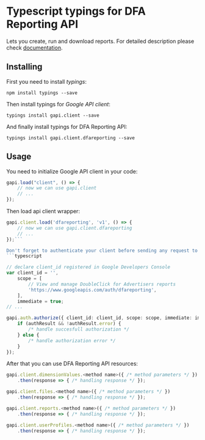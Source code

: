 # Typescript typings for DFA Reporting API
Lets you create, run and download reports.
For detailed description please check [documentation](https://developers.google.com/doubleclick-advertisers/reporting/).

## Installing

First you need to install *typings*:
```
npm install typings --save 
```

Then install typings for *Google API client*:
```
typings install gapi.client --save 
```

And finally install typings for DFA Reporting API:
```
typings install gapi.client.dfareporting --save 
```

## Usage

You need to initialize Google API client in your code:
```typescript
gapi.load("client", () => { 
    // now we can use gapi.client
    // ... 
});
```

Then load api client wrapper:
```typescript
gapi.client.load('dfareporting', 'v1', () => {
    // now we can use gapi.client.dfareporting
    // ... 
});```

Don't forget to authenticate your client before sending any request to resources:
```typescript

// declare client_id registered in Google Developers Console
var client_id = '',
    scope = [     
        // View and manage DoubleClick for Advertisers reports
        'https://www.googleapis.com/auth/dfareporting',
    ],
    immediate = true;
// ...

gapi.auth.authorize({ client_id: client_id, scope: scope, immediate: immediate }, authResult => {
    if (authResult && !authResult.error) {
        /* handle succesfull authorization */
    } else {
        /* handle authorization error */
    }
});            
```

After that you can use DFA Reporting API resources:

```typescript
gapi.client.dimensionValues.<method name>({ /* method parameters */ })
    .then(response => { /* handling response */ });

gapi.client.files.<method name>({ /* method parameters */ })
    .then(response => { /* handling response */ });

gapi.client.reports.<method name>({ /* method parameters */ })
    .then(response => { /* handling response */ });

gapi.client.userProfiles.<method name>({ /* method parameters */ })
    .then(response => { /* handling response */ });
```